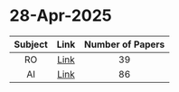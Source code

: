 # 28-Apr-2025

| Subject | Link | Number of Papers |
|:-----:|:----:|:----------------:|
| RO | [Link](https://github.com/KJaebye/EmbodiedAI-Robotics-arXiv-Daily-Reporter/tree/main/28-Apr-2025/RO) | 39 |
| AI | [Link](https://github.com/KJaebye/EmbodiedAI-Robotics-arXiv-Daily-Reporter/tree/main/28-Apr-2025/AI) | 86 |
